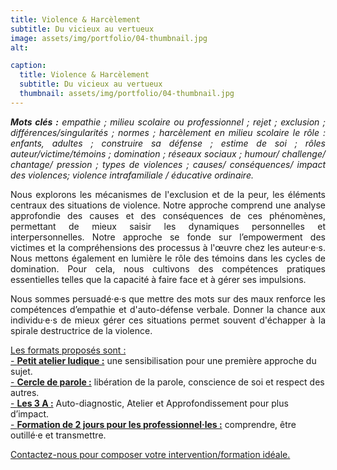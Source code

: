 ```yaml
---
title: Violence & Harcèlement
subtitle: Du vicieux au vertueux
image: assets/img/portfolio/04-thumbnail.jpg
alt: 

caption:
  title: Violence & Harcèlement
  subtitle: Du vicieux au vertueux
  thumbnail: assets/img/portfolio/04-thumbnail.jpg
---
```

<p style="text-align: justify;"><em><strong>Mots clés :</strong> empathie ; milieu scolaire ou professionnel ; rejet ; exclusion ; différences/singularités ; normes ; harcèlement en milieu scolaire le rôle : enfants, adultes ; construire sa défense ; estime de soi ; rôles auteur/victime/témoins ; domination ; réseaux sociaux ; humour/ challenge/ chantage/ pression ; types de violences ; causes/ conséquences/ impact des violences; violence intrafamiliale / éducative ordinaire.</em></p>

<p style="text-align: justify;">Nous explorons les mécanismes de l'exclusion et de la peur, les éléments centraux des situations de violence. Notre approche comprend une analyse approfondie des causes et des conséquences de ces phénomènes, permettant de mieux saisir les dynamiques personnelles et interpersonnelles. Notre approche se fonde sur l’empowerment des victimes et la compréhensions des processus à l'œuvre chez les auteur·e·s. Nous mettons également en lumière le rôle des témoins dans les cycles de domination. Pour cela, nous cultivons des compétences pratiques essentielles telles que la capacité à faire face et à gérer ses impulsions.</p> 

<p style="text-align: justify;">Nous sommes persuadé·e·s que mettre des mots sur des maux renforce les compétences d’empathie et d'auto-défense verbale. Donner la chance aux individu·e·s de mieux gérer ces situations permet souvent d'échapper à la spirale destructrice de la violence.</p> 

[Les formats proposés sont :](/formats)<br/>
[- **Petit atelier ludique :**](/formats)  une sensibilisation pour une première approche du sujet.<br/>
[- **Cercle de parole :**](/formats) libération de la parole, conscience de soi et respect des autres.<br/>
[- **Les 3 A :**](/formats) Auto-diagnostic, Atelier et Approfondissement pour plus d’impact.<br/>
[- **Formation de 2 jours pour les professionnel·les :**](/formats) comprendre, être outillé·e et transmettre.


<a class="nav-link js-scroll-trigger active" href="index.html#contact">Contactez-nous pour composer votre intervention/formation idéale.</a>
